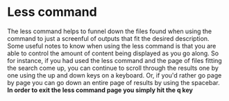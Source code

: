 # Less command
The less command helps to funnel down the files found when using the command to just a screenful of outputs that fit the desired description. Some useful notes to know when using the less command is that you are able to control the amount of content being displayed as you go along. So for instance, if you had used the less command and the page of files fitting the search come up, you can continue to scroll through the results one by one using the up and down keys on a keyboard. Or, if you'd rather go page by page you can go down an entire page of results by using the spacebar.    
**In order to exit the less command page you simply hit the q key**
